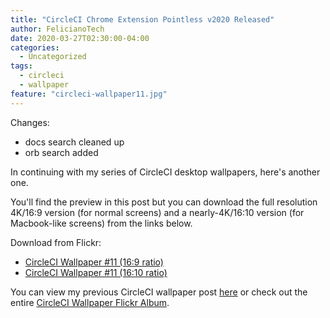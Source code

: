 ```yaml
---
title: "CircleCI Chrome Extension Pointless v2020 Released"
author: FelicianoTech
date: 2020-03-27T02:30:00-04:00
categories:
  - Uncategorized
tags:
  - circleci
  - wallpaper
feature: "circleci-wallpaper11.jpg"
---
```



Changes:
 - docs search cleaned up
 - orb search added




In continuing with my series of CircleCI desktop wallpapers, here's another one.

You'll find the preview in this post but you can download the full resolution 4K/16:9 version (for normal screens) and a nearly-4K/16:10 version (for Macbook-like screens) from the links below.

<!--more-->

Download from Flickr:

- [CircleCI Wallpaper #11 (16:9 ratio)][flickr-16by9]
- [CircleCI Wallpaper #11 (16:10 ratio)][flickr-16by10]

You can view my previous CircleCI wallpaper post [here][previous-wallpaper] or check out the entire [CircleCI Wallpaper Flickr Album][flickr-album].



[flickr-16by9]: https://www.flickr.com/photos/felicianotech/49699148188/in/album-72157676786348813/
[flickr-16by10]: https://www.flickr.com/photos/felicianotech/49699678501/in/album-72157676786348813/
[previous-wallpaper]: https://www.feliciano.tech/blog/circleci-wallpaper-10/
[flickr-album]: https://www.flickr.com/photos/felicianotech/albums/72157676786348813
